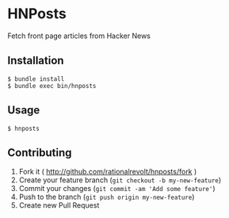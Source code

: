 # HNPosts

Fetch front page articles from Hacker News

## Installation

    $ bundle install
    $ bundle exec bin/hnposts

## Usage

    $ hnposts

## Contributing

1. Fork it ( http://github.com/rationalrevolt/hnposts/fork )
2. Create your feature branch (`git checkout -b my-new-feature`)
3. Commit your changes (`git commit -am 'Add some feature'`)
4. Push to the branch (`git push origin my-new-feature`)
5. Create new Pull Request
